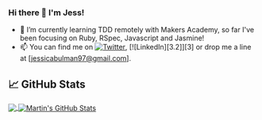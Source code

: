 ### Hi there 👋 I'm Jess!
- 🌱 I’m currently learning TDD remotely with Makers Academy, so far I've been focusing on Ruby, RSpec, Javascript and Jasmine!
- 📫 You can find me on [![Twitter][1.2]][1], [![LinkedIn][3.2]][3] or drop me a line at [jessicabulman97@gmail.com].

## &#x1f4c8; GitHub Stats

<a href="https:https://github.com/Jessocxz98">
  <img align="center" src="https://github-readme-stats.vercel.app/api/top-langs/?username=Jessocxz98&hide=java,html,tex&title_color=ffffff&text_color=c9cacc&icon_color=2bbc8a&bg_color=1d1f21&langs_count=3" />
</a>
<a href="https://github.com/Jessocxz98">
  <img align="center" src="https://github-readme-stats.vercel.app/api?username=Jessocxz98&show_icons=true&line_height=27&count_private=true&title_color=ffffff&text_color=c9cacc&icon_color=2bbc8a&bg_color=1d1f21" alt="Martin's GitHub Stats" />
</a>

<!-- Icons -->

[1.2]: http://i.imgur.com/wWzX9uB.png (twitter icon without padding)
[2.2]: https://github.com/MartinHeinz/MartinHeinz/blob/master/linkedin-3-16.png (LinkedIn icon without padding)

<!-- Links to your social media accounts -->

[1]: https://twitter.com/jess_hacks
[2]: https://www.linkedin.com/in/jessica-bulman-0645b716b/

<!--
**Jessocxz98/Jessocxz98** is a ✨ _special_ ✨ repository because its `README.md` (this file) appears on your GitHub profile.

Here are some ideas to get you started:

- 🔭 I’m currently working on ...
- 👯 I’m looking to collaborate on ...
- 🤔 I’m looking for help with ...
- 💬 Ask me about ...
- 😄 Pronouns: ...
- ⚡ Fun fact: ...
-->
